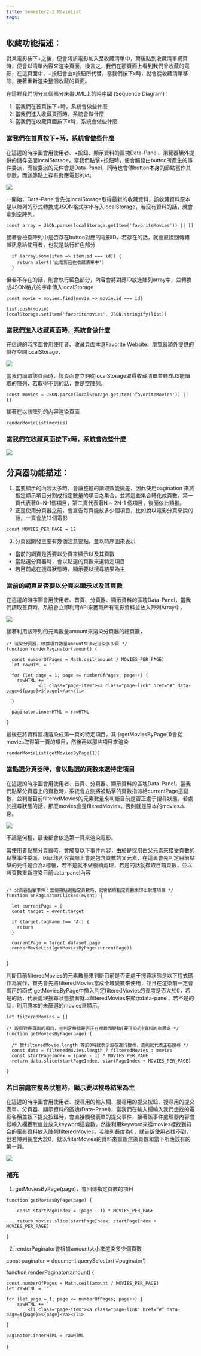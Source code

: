 ```yaml
---
title: Semester2-2_MovieList
tags:
---
```




## 收藏功能描述：
對某電影按下+之後，便會將該電影加入至收藏清單中，爾後點到收藏清單網頁時，便會以清單內容來渲染頁面，換言之，我們在那頁面上看到我們曾收藏的電影，在這頁面中，+按鈕會由x按鈕所代替，當我們按下x時，就會從收藏清單移除，接著重新渲染整個收藏的頁面。

在這裡我們切分三個部分來畫UML上的時序圖 (Sequence Diagram)：
1. 當我們在首頁按下+時，系統會做些什麼
2. 當我們進入收藏頁面時，系統會做什麼
3. 當我們在收藏頁面按下x時，系統會做些什麼



### 當我們在首頁按下+時，系統會做些什麼
在這邊的時序圖會用使用者、+按鈕、顯示資料的區塊Data-Panel、瀏覽器額外提供的儲存空間localStorage，當我們點擊+按鈕時，便會觸發由button所產生的事件委派，而被委派的元件會是Data-Panel，同時也會傳button本身的節點當作其參數，而該節點上存有對應電影的id。

![](https://res.cloudinary.com/dqfxgtyoi/image/upload/v1631868189/blog/temp/plusBtnClickedEvent_jadcab.png)


一開始，Data-Panel會先從localStorage取得最新的收藏資料，該收藏資料原本是以陣列的形式轉換成JSON格式字串存入localStorage，若沒有資料的話，就會拿到空陣列。

```
const array = JSON.parse(localStorage.getItem('favoriteMovies')) || []
```

接著會檢查陣列中是否存在button對應的電影ID，若存在的話，就會直接回傳錯誤訊息給使用者，也就是執行紅色部分
```
  if (array.some(item => item.id === id)) {
    return alert('此電影已在收藏清單中')
  }

```
但若不存在的話，則會執行藍色部分，內容會將對應ID放進陣列array中，並轉換成JSON格式的字串傳入localStorage
```
const movie = movies.find(movie => movie.id === id)

list.push(movie)
localStorage.setItem('favoriteMovies', JSON.stringify(list))
```

### 當我們進入收藏頁面時，系統會做什麼
在這邊的時序圖會用使用者、收藏頁面本身Favorite Website、瀏覽器額外提供的儲存空間localStorage，

![](https://res.cloudinary.com/dqfxgtyoi/image/upload/v1631880445/blog/temp/favoriteLoadedEvent_oaatb0.png)

當我們讀取該頁面時，該頁面會立刻從localStorage取得收藏清單並轉成JS能讀取的陣列，若取得不到的話，會是空陣列，

```
const movies = JSON.parse(localStorage.getItem('favoriteMovies')) || []
```

接著在以該陣列的內容渲染頁面
```
renderMovieList(movies)
```


### 當我們在收藏頁面按下x時，系統會做些什麼

![](https://res.cloudinary.com/dqfxgtyoi/image/upload/v1631867989/blog/temp/removeBtnClickedEvent_h8dhc0.png)



## 分頁器功能描述：
1. 當要顯示的內容太多時，會讓整體的讀取效能變差，因此使用pagination 來將指定顯示項目分割成指定數量的項目之集合，並將這些集合轉化成頁數，第一頁代表著0~N-1個項目，第二頁代表著N ~ 2N-1 個項目，後面依此類推。
2. 正是使用分頁器之前，會宣告每頁能放多少個項目，比如說以電影分頁來說的話，一頁會放12個電影
```
const MOVIES_PER_PAGE = 12
```

3. 分頁器開發主要有幾個注意要點，並以時序圖來表示
  - 當前的網頁是否要以分頁來顯示以及其頁數
  - 當點選分頁器時，會以點選的頁數來選特定項目
  - 若目前處在搜尋狀態時，顯示要以搜尋結果為主


### 當前的網頁是否要以分頁來顯示以及其頁數
在這邊的時序圖會用使用者、首頁、分頁器、顯示資料的區塊Data-Panel，當我們讀取首頁時，系統會立即利用API來獲取所有電影資料並放入陣列Array中，


![](https://res.cloudinary.com/dqfxgtyoi/image/upload/v1631885051/blog/temp/indexLoadedEvent_auohbx.png)


接著利用該陣列的元素數量amount來渲染分頁器的總頁數，

```
/* 渲染分頁器，根據項目數量amount來決定渲染多少頁 */
function renderPaginator(amount) {

  const numberOfPages = Math.ceil(amount / MOVIES_PER_PAGE)
  let rawHTML = ''

  for (let page = 1; page <= numberOfPages; page++) {
    rawHTML += `
			<li class="page-item"><a class="page-link" href="#" data-page=${page}>${page}</a></li>
		`
  }

  paginator.innerHTML = rawHTML

}
```

最後在將資料區塊渲染成第一頁的特定項目，其中getMoviesByPage(1)會從movies取得第一頁的項目，然後再以那些項目來渲染

```
renderMovieList(getMoviesByPage(1))
```


### 當點選分頁器時，會以點選的頁數來選特定項目
在這邊的時序圖會用使用者、首頁、分頁器、顯示資料的區塊Data-Panel，當我們點擊分頁器上的頁數時，系統會立刻將被點擊的頁數指派給currentPage這變數，並判斷目前filteredMovies的元素數量來判斷目前是否正處于搜尋狀態，若處於搜尋狀態的話，那麼movies會是fileredMovies，否則就是原本的movies本身。

![](https://res.cloudinary.com/dqfxgtyoi/image/upload/v1631888199/blog/temp/paginatorClickedEvent_jwrbxt.png)

不論是何種，最後都會依造第一頁來渲染電影。


當使用者點擊分頁器時，會觸發以下事件內容，由於是採用由父元素來接受頁數的點擊事件委派，因此該內容實際上會是包含頁數的父元素，在這裏會先判定目前點擊的元件是否為a標籤，若不是就不做後續處理，若是的話就擷取目前頁數，並以該頁數重新渲染目前data-panel內容
```

/* 分頁器點擊事件：當使用點選指定頁數時，就會依照指定頁數來印出對應項目 */
function onPaginatorClicked(event) {

  let currentPage = 0
  const target = event.target

  if (target.tagName !== 'A') {
    return
  }

  currentPage = target.dataset.page
  renderMovieList(getMoviesByPage(currentPage))


}
```

判斷目前filteredMovies的元素數量來判斷目前是否正處于搜尋狀態是以下程式碼作為實作，首先會先將filteredMovies當成全域變數來使用，並且在渲染前一定會調用的函式
getMoviesByPage中插入判定filteredMovies的長度是否大於0，若是的話，代表處理搜尋狀態接著就以filteredMovies來顯示data-panel，若不是的話，則用原本的未篩選的movies來顯示。

```
let filteredMovies = []

/* 取得對應頁面的項目，並判定根據是否正在搜尋而變動(要渲染的)資料的來源處 */
function getMoviesByPage(page) {

  /* 當filteredMovie.length 等於0時就表示沒在進行搜尋，否則就代表正在搜尋 */
  const data = filteredMovies.length ? filteredMovies : movies
  const startPageIndex = (page - 1) * MOVIES_PER_PAGE
  return data.slice(startPageIndex, startPageIndex + MOVIES_PER_PAGE)

}
```


### 若目前處在搜尋狀態時，顯示要以搜尋結果為主
在這邊的時序圖會用使用者、搜尋用的輸入欄、搜尋用的提交按鈕、搜尋用的提交表單、分頁器、顯示資料的區塊(Data-Panel)，當我們在輸入欄輸入我們想找的電影名稱並按下提交按鈕時，會直接觸發表單的提交事件，接著該事件處理器內容會從輸入欄獲取值並放入keyword這變數，然後利用keyword來從movies裡找到符合的電影資料放入陣列filteredMovies，若陣列長度為0，就告訴使用者找不到，但若陣列長度大於0，就以filterMovies的資料來重新渲染頁數和當下所應該有的第一頁。

![](https://res.cloudinary.com/dqfxgtyoi/image/upload/v1631888735/blog/temp/submitClickedEvent_lznhkp.png)




### 補充

1. getMoviesByPage(page)，會回傳指定頁數的項目


```
function getMoviesByPage(page) {

	const startPageIndex = (page - 1) * MOVIES_PER_PAGE

	return movies.slice(startPageIndex, startPageIndex + MOVIES_PER_PAGE)

}
```


2. renderPaginator會根據amount大小來渲染多少個頁數

const paginator = document.querySelector(‘#paginator’)

function renderPaginator(amount) {
	
	const numberOfPages = Math.ceil(amount / MOVIES_PER_PAGE)
	let rawHTML = ‘’

	for (let page = 1; page <= numberOfPages; page++) {
		rawHTML += `
			<li class="page-item"><a class="page-link" href=“#” data-page=${page}>${page}</a></li>
		`
	}

	paginator.innerHTML = rawHTML
}